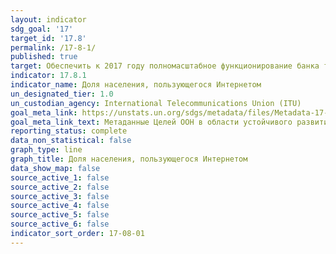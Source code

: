 ```yaml
---
layout: indicator
sdg_goal: '17'
target_id: '17.8'
permalink: /17-8-1/
published: true
target: Обеспечить к 2017 году полномасштабное функционирование банка технологий и механизма развития науки, технологий и инноваций в интересах наименее развитых стран и расширить использование высокоэффективных технологий, в частности информационно-коммуникационных технологий
indicator: 17.8.1
indicator_name: Доля населения, пользующегося Интернетом
un_designated_tier: 1.0
un_custodian_agency: International Telecommunications Union (ITU)
goal_meta_link: https://unstats.un.org/sdgs/metadata/files/Metadata-17-08-01.pdf
goal_meta_link_text: Метаданные Целей ООН в области устойчивого развития (PDF, 469 КБ)
reporting_status: complete
data_non_statistical: false
graph_type: line
graph_title: Доля населения, пользующегося Интернетом
data_show_map: false
source_active_1: false
source_active_2: false
source_active_3: false
source_active_4: false
source_active_5: false
source_active_6: false
indicator_sort_order: 17-08-01
---
```

